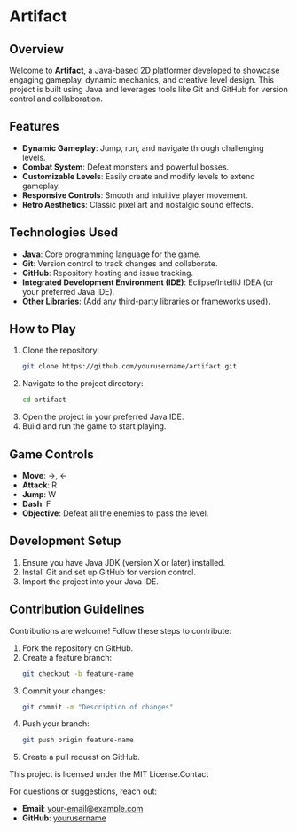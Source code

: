 # Artifact

## Overview

Welcome to **Artifact**, a Java-based 2D platformer developed to showcase engaging gameplay, dynamic mechanics, and creative level design. This project is built using Java and leverages tools like Git and GitHub for version control and collaboration.

## Features

- **Dynamic Gameplay**: Jump, run, and navigate through challenging levels.
- **Combat System**: Defeat monsters and powerful bosses.
- **Customizable Levels**: Easily create and modify levels to extend gameplay.
- **Responsive Controls**: Smooth and intuitive player movement.
- **Retro Aesthetics**: Classic pixel art and nostalgic sound effects.

## Technologies Used

- **Java**: Core programming language for the game.
- **Git**: Version control to track changes and collaborate.
- **GitHub**: Repository hosting and issue tracking.
- **Integrated Development Environment (IDE)**: Eclipse/IntelliJ IDEA (or your preferred Java IDE).
- **Other Libraries**: (Add any third-party libraries or frameworks used).

## How to Play

1. Clone the repository:
   ```bash
   git clone https://github.com/yourusername/artifact.git
   ```
2. Navigate to the project directory:
   ```bash
   cd artifact
   ```
3. Open the project in your preferred Java IDE.
4. Build and run the game to start playing.

## Game Controls

- **Move**: →, ←
- **Attack**: R
- **Jump**: W
- **Dash**: F
- **Objective**: Defeat all the enemies to pass the level.

## Development Setup

1. Ensure you have Java JDK (version X or later) installed.
2. Install Git and set up GitHub for version control.
3. Import the project into your Java IDE.

## Contribution Guidelines

Contributions are welcome! Follow these steps to contribute:

1. Fork the repository on GitHub.
2. Create a feature branch:
   ```bash
   git checkout -b feature-name
   ```
3. Commit your changes:
   ```bash
   git commit -m "Description of changes"
   ```
4. Push your branch:
   ```bash
   git push origin feature-name
   ```
5. Create a pull request on GitHub.



This project is licensed under the MIT License.Contact

For questions or suggestions, reach out:

- **Email**: [your-email@example.com](mailto\:your-email@example.com)
- **GitHub**: [yourusername](https://github.com/yourusername)

